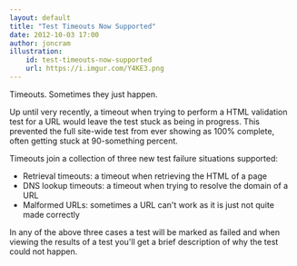 ```yaml
---
layout: default
title: "Test Timeouts Now Supported"
date: 2012-10-03 17:00
author: joncram
illustration:
    id: test-timeouts-now-supported
    url: https://i.imgur.com/Y4KE3.png
---
```

    
Timeouts. Sometimes they just happen.
    
Up until very recently, a timeout when trying to perform a HTML validation
test for a URL would leave the test stuck as being in progress. This
prevented the full site-wide test from ever showing as 100% complete, often
getting stuck at 90-something percent.   
    
Timeouts join a collection of three new test failure situations supported:
    
- Retrieval timeouts: a timeout when retrieving the HTML of a page
- DNS lookup timeouts: a timeout when trying to resolve the domain of a URL
- Malformed URLs: sometimes a URL can't work as it is just not quite made correctly
    
In any of the above three cases a test will be marked as failed and when
viewing the results of a test you'll get a brief description of why
the test could not happen.

